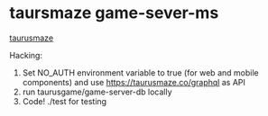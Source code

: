 # taursmaze game-sever-ms
[taurusmaze](https://taurusmaze.co)


Hacking:

1. Set NO_AUTH environment variable to true (for web and mobile components) and use https://taurusmaze.co/graphql as API
2. run taurusgame/game-server-db locally
3. Code! ./test for testing
